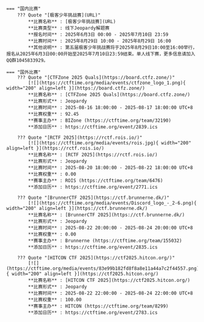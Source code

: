     === "国内比赛"
        ??? Quote "[极客少年挑战赛](URL)"  
            **比赛名称** : [极客少年挑战赛](URL)  
            **比赛类型** : 线下Jeopardy解题赛  
            **报名时间** : 2025年6月3日 00:00 - 2025年7月10日 23:59  
            **比赛时间** : 2025年8月29日 10:00 - 2025年8月29日 16:00  
            **其他说明** : 第五届极客少年挑战赛将于2025年8月29日10:00至16:00举行，报名从2025年6月3日00:00开始至2025年7月10日23:59结束。单人线下赛，更多信息请加入QQ群1045833929。  
                
    === "国外比赛"
        ??? Quote "[CTFZone 2025 Quals](https://board.ctfz.zone/)"  
            [![](https://ctftime.org/media/events/ctfzone_logo_1.png){ width="200" align=left }](https://board.ctfz.zone/)  
            **比赛名称** : [CTFZone 2025 Quals](https://board.ctfz.zone/)  
            **比赛形式** : Jeopardy  
            **比赛时间** : 2025-08-16 18:00:00 - 2025-08-17 18:00:00 UTC+8  
            **比赛权重** : 92.45  
            **赛事主办** : BIZone (https://ctftime.org/team/32190)  
            **添加日历** : https://ctftime.org/event/2839.ics  
            
        ??? Quote "[RCTF 2025](https://rctf.rois.io/)"  
            [![](https://ctftime.org/media/events/rois.jpg){ width="200" align=left }](https://rctf.rois.io/)  
            **比赛名称** : [RCTF 2025](https://rctf.rois.io/)  
            **比赛形式** : Jeopardy  
            **比赛时间** : 2025-08-20 18:00:00 - 2025-08-22 18:00:00 UTC+8  
            **比赛权重** : 0.00  
            **赛事主办** : ROIS (https://ctftime.org/team/6476)  
            **添加日历** : https://ctftime.org/event/2771.ics  
            
        ??? Quote "[BrunnerCTF 2025](https://ctf.brunnerne.dk/)"  
            [![](https://ctftime.org/media/events/Discord_logo_-_2-6.png){ width="200" align=left }](https://ctf.brunnerne.dk/)  
            **比赛名称** : [BrunnerCTF 2025](https://ctf.brunnerne.dk/)  
            **比赛形式** : Jeopardy  
            **比赛时间** : 2025-08-22 20:00:00 - 2025-08-24 20:00:00 UTC+8  
            **比赛权重** : 0.00  
            **赛事主办** : Brunnerne (https://ctftime.org/team/155032)  
            **添加日历** : https://ctftime.org/event/2835.ics  
            
        ??? Quote "[HITCON CTF 2025](https://ctf2025.hitcon.org/)"  
            [![](https://ctftime.org/media/events/83e99b182fd8f8a8e11a44a7c2f44557.png){ width="200" align=left }](https://ctf2025.hitcon.org/)  
            **比赛名称** : [HITCON CTF 2025](https://ctf2025.hitcon.org/)  
            **比赛形式** : Jeopardy  
            **比赛时间** : 2025-08-22 22:00:00 - 2025-08-24 22:00:00 UTC+8  
            **比赛权重** : 100.00  
            **赛事主办** : HITCON (https://ctftime.org/team/8299)  
            **添加日历** : https://ctftime.org/event/2783.ics  
            